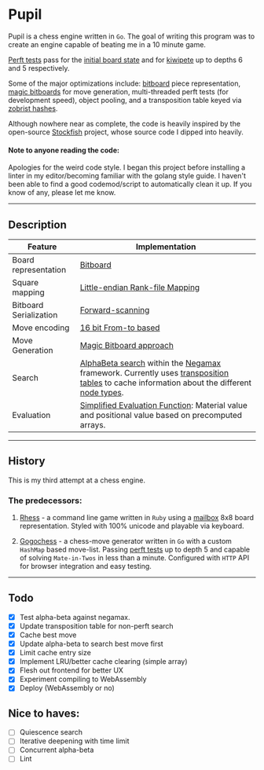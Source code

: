 # Pupil

Pupil is a chess engine written in `Go`. The goal of writing this program was to create an engine capable of beating me in a 10 minute game.

[Perft tests](https://www.chessprogramming.org/Perft) pass for the [initial board state](https://www.chessprogramming.org/Perft_Results#Initial_Position) and for [kiwipete](https://www.chessprogramming.org/Perft_Results#Position_2) up to depths 6 and 5 respectively.

Some of the major optimizations include: [bitboard](https://www.chessprogramming.org/Bitboards) piece representation, [magic bitboards](https://www.chessprogramming.org/Magic_Bitboards) for move generation, multi-threaded perft tests (for development speed), object pooling, and a transposition table keyed via [zobrist hashes](https://www.chessprogramming.org/Zobrist_Hashing).

Although nowhere near as complete, the code is heavily inspired by the open-source [Stockfish](https://github.com/official-stockfish/Stockfish) project, whose source code I dipped into heavily.

#### Note to anyone reading the code:

Apologies for the weird code style. I began this project before installing a linter in my editor/becoming familiar with the golang style guide. I haven't been able to find a good codemod/script to automatically clean it up. If you know of any, please let me know.

---

## Description

| Feature                | Implementation                                                                                                                                                                                                                                                                                                                            |
| ---------------------- | ----------------------------------------------------------------------------------------------------------------------------------------------------------------------------------------------------------------------------------------------------------------------------------------------------------------------------------------- |
| Board representation   | [Bitboard](https://www.chessprogramming.org/Bitboards)                                                                                                                                                                                                                                                                                    |
| Square mapping         | [Little-endian Rank-file Mapping](https://www.chessprogramming.org/Square_Mapping_Considerations#Little-Endian_Rank-File_Mapping)                                                                                                                                                                                                         |
| Bitboard Serialization | [Forward-scanning](https://www.chessprogramming.org/Bitboard_Serialization#Scanning_Forward)                                                                                                                                                                                                                                              |
| Move encoding          | [16 bit From-to based](https://www.chessprogramming.org/Encoding_Moves#From-To_Based)                                                                                                                                                                                                                                                     |
| Move Generation        | [Magic Bitboard approach](https://www.chessprogramming.org/Magic_Bitboards)                                                                                                                                                                                                                                                               |
| Search                 | [AlphaBeta search](https://www.chessprogramming.org/Alpha-Beta) within the [Negamax](https://www.chessprogramming.org/Negamax) framework. Currently uses [transposition tables](https://www.chessprogramming.org/Transposition_Table) to cache information about the different [node types](https://www.chessprogramming.org/Node_Types). |
| Evaluation             | [Simplified Evaluation Function](https://www.chessprogramming.org/Simplified_Evaluation_Function): Material value and positional value based on precomputed arrays.                                                                                                                                                                       |

---

## History

This is my third attempt at a chess engine.

### The predecessors:

1.  [Rhess](https://github.com/rictorlome/rhess) - a command line game written in `Ruby` using a [mailbox](https://www.chessprogramming.org/Mailbox) 8x8 board representation. Styled with 100% unicode and playable via keyboard.

2.  [Gogochess](https://github.com/rictorlome/gogochess) - a chess-move generator written in `Go` with a custom `HashMap` based move-list. Passing [perft tests](https://www.chessprogramming.org/Perft_Results) up to depth 5 and capable of solving `Mate-in-Twos` in less than a minute. Configured with `HTTP` API for browser integration and easy testing.

---

## Todo

- [x] Test alpha-beta against negamax.
- [x] Update transposition table for non-perft search
- [x] Cache best move
- [x] Update alpha-beta to search best move first
- [x] Limit cache entry size
- [x] Implement LRU/better cache clearing (simple array)
- [x] Flesh out frontend for better UX
- [x] Experiment compiling to WebAssembly
- [x] Deploy (WebAssembly or no)

## Nice to haves:

- [ ] Quiescence search
- [ ] Iterative deepening with time limit
- [ ] Concurrent alpha-beta
- [ ] Lint
